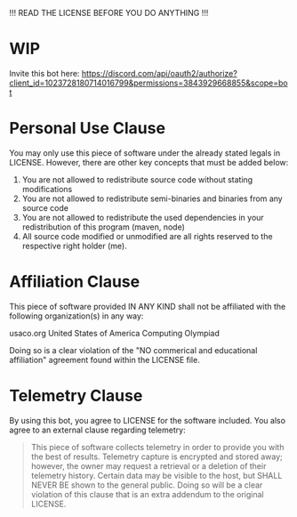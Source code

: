 !!! READ THE LICENSE BEFORE YOU DO ANYTHING !!!

# WIP

Invite this bot here:
https://discord.com/api/oauth2/authorize?client_id=1023728180714016799&permissions=3843929668855&scope=bot

# Personal Use Clause

You may only use this piece of software under the already stated legals in LICENSE. However, there are other key concepts
that must be added below:

1. You are not allowed to redistribute source code without stating modifications
2. You are not allowed to redistribute semi-binaries and binaries from any source code
3. You are not allowed to redistribute the used dependencies in your redistribution of this program (maven, node)
4. All source code modified or unmodified are all rights reserved to the respective right holder (me).

# Affiliation Clause

This piece of software provided IN ANY KIND shall not be affiliated with the following organization(s) in any way:

usaco.org
United States of America Computing Olympiad

Doing so is a clear violation of the "NO commerical and educational affiliation" agreement found within the LICENSE file.


# Telemetry Clause

By using this bot, you agree to LICENSE for the software included. You also agree to an external clause regarding telemetry:

> This piece of software collects telemetry in order to provide you with the best of results. Telemetry capture is encrypted and stored away; however, the owner may request a retrieval or a deletion of their telemetry history. Certain data may be visible to the host, but SHALL NEVER BE shown to the general public. Doing so will be a clear violation of this clause that is an extra addendum to the original LICENSE.
